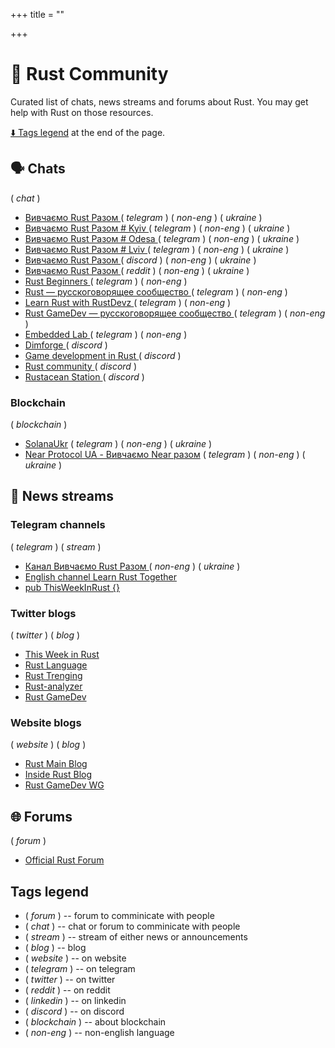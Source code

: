 +++
title = ""

+++
# 💬 Rust Community

Curated list of chats, news streams and forums about Rust. You may get help with Rust on those resources.

[⬇️ Tags legend](#tags-legend) at the end of the page.

## 🗣️ Chats

( _chat_ )

- [ Вивчаємо Rust Разом ](https://t.me/rustlang_ua)( _telegram_ ) ( _non-eng_ ) ( _ukraine_ ) 
- [ Вивчаємо Rust Разом # Kyiv ](https://t.me/learn_rust_together_kyiv)   ( _telegram_ ) ( _non-eng_ ) ( _ukraine_ )
- [ Вивчаємо Rust Разом # Odesa ](https://t.me/learn_rust_together_odesa) ( _telegram_ ) ( _non-eng_ )  ( _ukraine_ ) 
- [ Вивчаємо Rust Разом # Lviv ](https://t.me/learn_rust_together_lviv)  ( _telegram_ ) ( _non-eng_ )  ( _ukraine_ )
- [ Вивчаємо Rust Разом ](https://discord.com/invite/JVCZfTVf5A) ( _discord_ )   ( _non-eng_ ) ( _ukraine_ )
- [ Вивчаємо Rust Разом  ](https://www.reddit.com/r/rustlang_ua/comments/vbxc7s/ukrainian_branch_of_rust_community/) ( _reddit_ ) ( _non-eng_ )  ( _ukraine_ )
- [ Rust Beginners ](https://t.me/rust_beginners_ru) ( _telegram_ ) ( _non-eng_ )
- [ Rust — русскоговорящее сообщество ](https://t.me/rustlang_ru) ( _telegram_ ) ( _non-eng_ )
- [ Learn Rust with RustDevz ](https://t.me/rustdevs) ( _telegram_ ) ( _non-eng_ )
- [ Rust GameDev — русскоговорящее сообщество ](https://t.me/rust_gamedev_ru) ( _telegram_ ) ( _non-eng_ )
- [ Embedded Lab ](https://t.me/embedded_lab) ( _telegram_ ) ( _non-eng_ )
- [ Dimforge ](https://discord.gg/AQ434ubNSa) ( _discord_ )
- [ Game development in Rust ](https://discord.gg/yNtPTb2) ( _discord_ )
- [ Rust community ](https://discord.gg/rust-lang-community) ( _discord_ )
- [ Rustacean Station ](https://discord.gg/aGfw68vhtB) ( _discord_ )

### Blockchain
( _blockchain_ )
- [SolanaUkr](https://t.me/solanaUkr) ( _telegram_ ) ( _non-eng_ ) ( _ukraine_ ) 
- [Near Protocol UA - Вивчаємо Near разом](https://t.me/nearprotocolua) ( _telegram_ ) ( _non-eng_ ) ( _ukraine_ ) 

## 📳 News streams

### Telegram channels
( _telegram_ ) ( _stream_ )
- [ Канал Вивчаємо Rust Разом ](https://t.me/learn_rust_ukr) ( _non-eng_ )  ( _ukraine_ )
- [ English channel Learn Rust Together ](https://t.me/learn_rust)  
- [ pub ThisWeekInRust {} ](https://t.me/this_week_in_rust) 

### Twitter blogs
( _twitter_ ) ( _blog_ )
- [ This Week in Rust ](https://twitter.com/ThisWeekInRust) 
- [ Rust Language ](https://twitter.com/rustlang) 
- [ Rust Trenging ](https://twitter.com/RustTrending) 
- [Rust-analyzer ](https://twitter.com/rust_analyzer) 
- [ Rust GameDev ](https://twitter.com/rust_gamedev) 

### Website blogs
( _website_ ) ( _blog_ )
- [ Rust Main Blog ](https://blog.rust-lang.org/) 
- [ Inside Rust Blog ](https://blog.rust-lang.org/inside-rust/index.html) 
- [ Rust GameDev WG ](https://gamedev.rs/)

## 🌐 Forums

( _forum_ )

- [ Official Rust Forum ](https://users.rust-lang.org)
 


## Tags legend

- ( _forum_ ) -- forum to comminicate with people
- ( _chat_ ) -- chat or forum to comminicate with people
- ( _stream_ ) -- stream of either news or announcements
- ( _blog_ ) -- blog
- ( _website_ ) -- on website
- ( _telegram_ ) -- on telegram
- ( _twitter_ ) -- on twitter
- ( _reddit_ ) -- on reddit
- ( _linkedin_ ) -- on linkedin
- ( _discord_ ) -- on discord
- ( _blockchain_ ) -- about blockchain
- ( _non-eng_ ) -- non-english language
